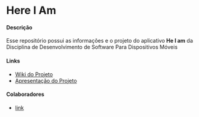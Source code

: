 # Here I Am
#### Descrição  
Esse repositório possui as informações e o projeto do aplicativo **He I am** da Disciplina de Desenvolvimento de Software Para     Dispositivos Móveis
#### Links
* [Wiki do Projeto](https://github.com/igorqsilva/DSM2017-01/wiki)
* [Apresentação do Projeto](https://docs.google.com/presentation/d/1xk70MBOXVAQ6kbUEaTMhTkMzoSpqRdCDJuC0XVa1quQ/edit#slide=id.g1120e21370_0_0)
#### Colaboradores
* [link](https://github.com/igorqsilva/DSM2017-01/wiki#equipe)
